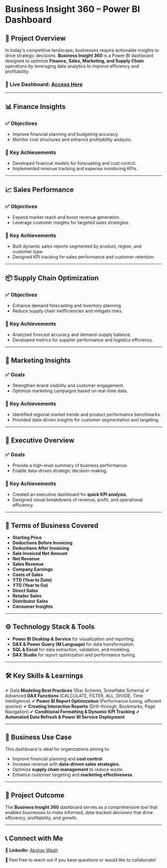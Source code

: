 
# Business Insight 360 – Power BI Dashboard

## 📌 Project Overview
In today's competitive landscape, businesses require actionable insights to drive strategic decisions. **Business Insight 360** is a Power BI dashboard designed to optimize **Finance, Sales, Marketing, and Supply Chain** operations by leveraging data analytics to improve efficiency and profitability.

### 🔗 **Live Dashboard**: [Access Here](https://app.powerbi.com/view?r=eyJrIjoiY2UyOWFjYzctNzM2NS00OTczLWI1MzYtNDc2MDUxZmM3ZGI2IiwidCI6ImM2ZTU0OWIzLTVmNDUtNDAzMi1hYWU5LWQ0MjQ0ZGM1YjJjNCJ9)

---

## 📊 **Finance Insights**
### ✅ **Objectives**
- Improve financial planning and budgeting accuracy.
- Monitor cost structures and enhance profitability analysis.

### 🚀 **Key Achievements**
- Developed financial models for forecasting and cost control.
- Implemented revenue tracking and expense monitoring KPIs.

---

## 📈 **Sales Performance**
### ✅ **Objectives**
- Expand market reach and boost revenue generation.
- Leverage customer insights for targeted sales strategies.

### 🚀 **Key Achievements**
- Built dynamic sales reports segmented by product, region, and customer type.
- Designed KPI tracking for sales performance and customer retention.

---

## 📦 **Supply Chain Optimization**
### ✅ **Objectives**
- Enhance demand forecasting and inventory planning.
- Reduce supply chain inefficiencies and mitigate risks.

### 🚀 **Key Achievements**
- Analyzed forecast accuracy and demand-supply balance.
- Developed metrics for supplier performance and logistics efficiency.

---

## 📢 **Marketing Insights**
### ✅ **Goals**
- Strengthen brand visibility and customer engagement.
- Optimize marketing campaigns based on real-time data.

### 🚀 **Key Achievements**
- Identified regional market trends and product performance benchmarks.
- Provided data-driven insights for customer segmentation and targeting.

---

## 🏢 **Executive Overview**
### ✅ **Goals**
- Provide a high-level summary of business performance.
- Enable data-driven strategic decision-making.

### 🚀 **Key Achievements**
- Created an executive dashboard for **quick KPI analysis**.
- Designed visual breakdowns of revenue, profit, and operational efficiency.

---

## 📜 **Terms of Business Covered**
- **Starting Price**
- **Deductions Before Invoicing**
- **Deductions After Invoicing**
- **Sale Invoiced Net Amount**
- **Net Revenue**
- **Sales Revenue**
- **Company Earnings**
- **Costs of Sales**
- **YTD (Year to Date)**
- **YTG (Year to Go)**
- **Direct Sales**
- **Retailer Sales**
- **Distributor Sales**
- **Consumer Insights**

---

## ⚙️ **Technology Stack & Tools**
- **Power BI Desktop & Service** for visualization and reporting.
- **DAX & Power Query (M Language)** for data transformation.
- **SQL & Excel** for data extraction, validation, and modeling.
- **DAX Studio** for report optimization and performance tuning.

---

## 🛠️ **Key Skills & Learnings**
✔ Data **Modeling Best Practices** (Star Schema, Snowflake Schema)
✔ Advanced **DAX Functions** (CALCULATE, FILTER, ALL, DIVIDE, Time Intelligence)
✔ **Power BI Report Optimization** (Performance tuning, efficient queries)
✔ **Creating Interactive Reports** (Drill-through, Bookmarks, Page Navigation)
✔ **Conditional Formatting & Dynamic KPI Tracking**
✔ **Automated Data Refresh & Power BI Service Deployment**

---

## 📌 **Business Use Case**
This dashboard is ideal for organizations aiming to:
- Improve financial planning and **cost control**.
- Increase revenue with **data-driven sales strategies**.
- Optimize **supply chain management** to reduce waste.
- Enhance customer targeting and **marketing effectiveness**.

---

## 🎯 **Project Outcome**
The **Business Insight 360** dashboard serves as a comprehensive tool that enables businesses to make informed, data-backed decisions that drive efficiency, profitability, and growth.

---

## 📞 **Connect with Me**
💼 **LinkedIn**: [Akshay Wagh](https://www.linkedin.com/in/akshay-wagh-ba08b3119/)

🚀 Feel free to reach out if you have questions or would like to collaborate!

